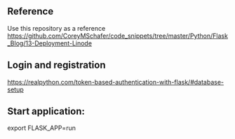 ## Reference

Use this repository as a reference 
https://github.com/CoreyMSchafer/code_snippets/tree/master/Python/Flask_Blog/13-Deployment-Linode

## Login and registration

https://realpython.com/token-based-authentication-with-flask/#database-setup

## Start application:
export FLASK_APP=run
